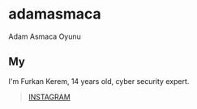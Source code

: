 # adamasmaca
Adam Asmaca Oyunu


## My
I'm Furkan Kerem, 14 years old, cyber security expert.


> [INSTAGRAM](https://Instagram.com/security.fk/)
